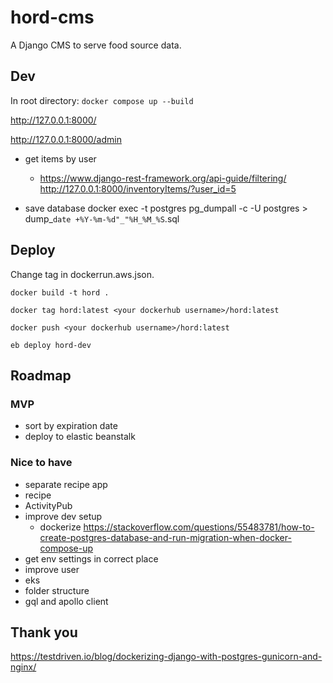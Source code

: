 # hord-cms

A Django CMS to serve food source data.

## Dev

In root directory:
`docker compose up --build`

http://127.0.0.1:8000/

http://127.0.0.1:8000/admin


- get items by user
    - https://www.django-rest-framework.org/api-guide/filtering/
    http://127.0.0.1:8000/inventoryItems/?user_id=5


- save database
docker exec -t postgres pg_dumpall -c -U postgres > dump_`date +%Y-%m-%d"_"%H_%M_%S`.sql

## Deploy

Change tag in dockerrun.aws.json.

`docker build -t hord .`

`docker tag hord:latest <your dockerhub username>/hord:latest`

`docker push <your dockerhub username>/hord:latest`

`eb deploy hord-dev`

## Roadmap

### MVP

- sort by expiration date
- deploy to elastic beanstalk

### Nice to have

- separate recipe app
- recipe
- ActivityPub
- improve dev setup
    - dockerize https://stackoverflow.com/questions/55483781/how-to-create-postgres-database-and-run-migration-when-docker-compose-up
- get env settings in correct place
- improve user
- eks
- folder structure
- gql and apollo client

## Thank you

https://testdriven.io/blog/dockerizing-django-with-postgres-gunicorn-and-nginx/
